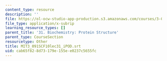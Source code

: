 ```yaml
---
content_type: resource
description: ''
file: https://ol-ocw-studio-app-production.s3.amazonaws.com/courses/3-091sc-introduction-to-solid-state-chemistry-fall-2010/cab65f828d73179e155ee0237c5655fc_MIT3_091SCF10lec31_iPOD.srt
file_type: application/x-subrip
learning_resource_types: []
parent_title: '31. Biochemistry: Protein Structure'
parent_type: CourseSection
resourcetype: Other
title: MIT3_091SCF10lec31_iPOD.srt
uid: cab65f82-8d73-179e-155e-e0237c5655fc
---
```

